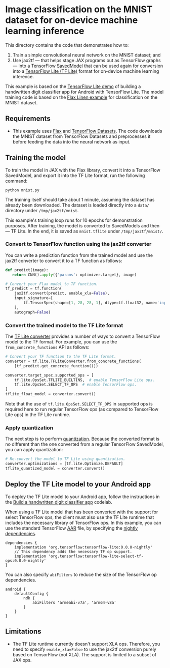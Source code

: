 # Image classification on the MNIST dataset for on-device machine learning inference

This directory contains the code that demonstrates how to:

1. Train a simple convolutional neural network on the MNIST dataset; and
2. Use jax2tf — that helps stage JAX programs out as TensorFlow graphs — into a
  TensorFlow [SavedModel](https://www.tensorflow.org/guide/saved_model) that can be used
  again for conversion into a [TensorFlow Lite (TF Lite)](https://www.tensorflow.org/lite/) 
  format for on-device machine learning inference.

This example is based on the [TensorFlow Lite demo](https://developer.android.com/codelabs/digit-classifier-tflite)
of building a handwritten digit classifier app for Android with TensorFlow Lite.
The model training code is based on the [Flax Linen example](https://github.com/google/flax/tree/master/linen_examples/mnist)
for classification on the MNIST dataset.

## Requirements

* This example uses [Flax](http://github.com/google/flax) and
  [TensorFlow Datasets](https://www.tensorflow.org/datasets).
  The code downloads the MNIST dataset from TensorFlow Datasets and preprocesses it
  before feeding the data into the neural network as input.

## Training the model

To train the model in JAX with the Flax library, convert it into a 
TensorFlow SavedModel, and export it into the TF Lite format, 
run the following command:

```shell
python mnist.py
```

The training itself should take about 1 minute, assuming the
dataset has already been downloaded.
The dataset is loaded directly into a `data/` directory
under `/tmp/jax2tf/mnist`. 

This example's training loop runs for 10 epochs for
demonstration purposes. After training, the model is converted to
SavedModels and then — TF Lite. 
In the end, it is saved as `mnist.tflite` under `/tmp/jax2tf/mnist/`.

### Convert to TensorFlow function using the jax2tf converter

You can write a prediction function from the trained model and use
the jax2tf converter to convert it to a TF function as follows:

```python
def predict(image):
   return CNN().apply({'params': optimizer.target}, image)
```
```python
# Convert your Flax model to TF function.
tf_predict = tf.function(
    jax2tf.convert(predict, enable_xla=False),
    input_signature=[
        tf.TensorSpec(shape=[1, 28, 28, 1], dtype=tf.float32, name='input')
    ],
    autograph=False)
```

### Convert the trained model to the TF Lite format

The [TF Lite converter](https://www.tensorflow.org/lite/convert#python_api_)
provides a number of ways to convert a TensorFlow model to the TF format.
For example, you can  use the `from_concrete_functions` API as follows:

```python
# Convert your TF function to the TF Lite format.
converter = tf.lite.TFLiteConverter.from_concrete_functions(
    [tf_predict.get_concrete_function()])

converter.target_spec.supported_ops = [
    tf.lite.OpsSet.TFLITE_BUILTINS,  # enable TensorFlow Lite ops.
    tf.lite.OpsSet.SELECT_TF_OPS  # enable TensorFlow ops.
]
tflite_float_model = converter.convert()
```

Note that the use of `tf.lite.OpsSet.SELECT_TF_OPS` in supported
ops is required here to run regular TensorFlow ops (as compared to
TensorFlow Lite ops) in the TF Lite runtime.

### Apply quantization

The next step is to perform [quantization](https://www.tensorflow.org/lite/performance/post_training_quantization).
Because the converted format is no different than the one converted
from a regular TensorFlow SavedModel, you can apply quantization:

```python
# Re-convert the model to TF Lite using quantization.
converter.optimizations = [tf.lite.Optimize.DEFAULT]
tflite_quantized_model = converter.convert()
```

## Deploy the TF Lite model to your Android app

To deploy the TF Lite model to your Android app, follow the
instructions in the [Build a handwritten digit classifier app](https://developer.android.com/codelabs/digit-classifier-tflite)
codelab.

When using a TF Lite model that has been converted with the
support for select TensorFlow ops, the client must also use the TF Lite
runtime that includes the necessary library of TensorFlow ops.
In this example, you can use the standard 
TensorFlow [AAR](https://developer.android.com/studio/projects/android-library#aar-contents) file,
by specifying the [nightly dependencies](https://www.tensorflow.org/lite/guide/ops_select#android_aar).

```
dependencies {
    implementation 'org.tensorflow:tensorflow-lite:0.0.0-nightly'
    // This dependency adds the necessary TF op support.
    implementation 'org.tensorflow:tensorflow-lite-select-tf-ops:0.0.0-nightly'
}
```

You can also specify `abiFilters` to reduce the size of the TensorFlow op dependencies.

```
android {
    defaultConfig {
        ndk {
            abiFilters 'armeabi-v7a', 'arm64-v8a'
        }
    }
}
```

## Limitations

* The TF Lite runtime currently doesn't support XLA ops.
Therefore, you need to specify `enable_xla=False` to use the jax2tf
conversion purely based on TensorFlow (not XLA).
The support is limited to a subset of JAX ops.
